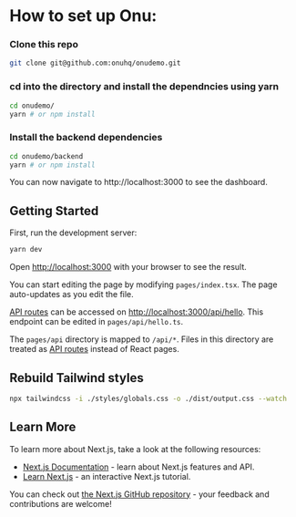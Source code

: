 # How to set up Onu:

### Clone this repo

```bash
git clone git@github.com:onuhq/onudemo.git
```

### cd into the directory and install the dependncies using yarn
```bash
cd onudemo/
yarn # or npm install
```

### Install the backend dependencies
```bash
cd onudemo/backend
yarn # or npm install
```

You can now navigate to http://localhost:3000 to see the dashboard.





## Getting Started

First, run the development server:

```bash
yarn dev
```

Open [http://localhost:3000](http://localhost:3000) with your browser to see the result.

You can start editing the page by modifying `pages/index.tsx`. The page auto-updates as you edit the file.

[API routes](https://nextjs.org/docs/api-routes/introduction) can be accessed on [http://localhost:3000/api/hello](http://localhost:3000/api/hello). This endpoint can be edited in `pages/api/hello.ts`.

The `pages/api` directory is mapped to `/api/*`. Files in this directory are treated as [API routes](https://nextjs.org/docs/api-routes/introduction) instead of React pages.


## Rebuild Tailwind styles
```bash
npx tailwindcss -i ./styles/globals.css -o ./dist/output.css --watch
```

## Learn More

To learn more about Next.js, take a look at the following resources:

- [Next.js Documentation](https://nextjs.org/docs) - learn about Next.js features and API.
- [Learn Next.js](https://nextjs.org/learn) - an interactive Next.js tutorial.

You can check out [the Next.js GitHub repository](https://github.com/vercel/next.js/) - your feedback and contributions are welcome!

